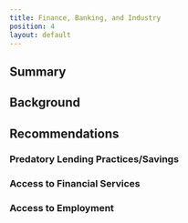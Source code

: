 ```yaml
---
title: Finance, Banking, and Industry
position: 4
layout: default
---
```


## Summary
## Background
## Recommendations
### Predatory Lending Practices/Savings
### Access to Financial Services
### Access to Employment
